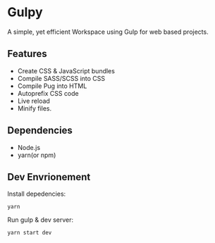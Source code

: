 # Gulpy

A simple, yet efficient Workspace using Gulp for web based projects.

## Features

- Create CSS & JavaScript bundles
- Compile SASS/SCSS into CSS
- Compile Pug into HTML
- Autoprefix CSS code
- Live reload
- Minify files.

## Dependencies

- Node.js
- yarn(or npm)

## Dev Envrionement

Install depedencies:

```lang-none
yarn
```

Run gulp & dev server:

```lang-none
yarn start dev
```
